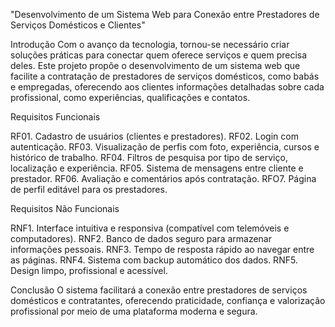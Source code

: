 "Desenvolvimento de um Sistema Web para Conexão entre Prestadores de Serviços Domésticos e Clientes"

Introdução
Com o avanço da tecnologia, tornou-se necessário criar soluções práticas para conectar quem oferece serviços e quem precisa deles. Este projeto propõe o desenvolvimento de um sistema web que facilite a contratação de prestadores de serviços domésticos, como babás e empregadas, oferecendo aos clientes informações detalhadas sobre cada profissional, como experiências, qualificações e contatos.

Requisitos Funcionais

RF01. Cadastro de usuários (clientes e prestadores).
RF02. Login com autenticação.
RF03. Visualização de perfis com foto, experiência, cursos e histórico de trabalho.
RF04. Filtros de pesquisa por tipo de serviço, localização e experiência.
RF05. Sistema de mensagens entre cliente e prestador.
RF06. Avaliação e comentários após contratação.
RFO7. Página de perfil editável para os prestadores.

Requisitos Não Funcionais

RNF1. Interface intuitiva e responsiva (compatível com telemóveis e computadores).
RNF2. Banco de dados seguro para armazenar informações pessoais.
RNF3. Tempo de resposta rápido ao navegar entre as páginas.
RNF4. Sistema com backup automático dos dados.
RNF5. Design limpo, profissional e acessível.

Conclusão 
O sistema facilitará a conexão entre prestadores de serviços domésticos e contratantes, oferecendo praticidade, confiança e valorização profissional por meio de uma plataforma moderna e segura.